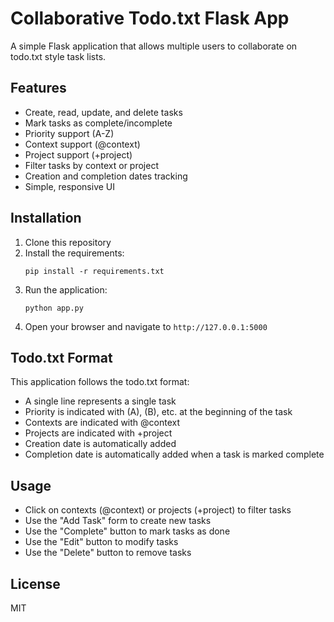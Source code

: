 # Collaborative Todo.txt Flask App

A simple Flask application that allows multiple users to collaborate on todo.txt style task lists.

## Features

- Create, read, update, and delete tasks
- Mark tasks as complete/incomplete
- Priority support (A-Z)
- Context support (@context)
- Project support (+project)
- Filter tasks by context or project
- Creation and completion dates tracking
- Simple, responsive UI

## Installation

1. Clone this repository
2. Install the requirements:
   ```
   pip install -r requirements.txt
   ```
3. Run the application:
   ```
   python app.py
   ```
4. Open your browser and navigate to `http://127.0.0.1:5000`

## Todo.txt Format

This application follows the todo.txt format:

- A single line represents a single task
- Priority is indicated with (A), (B), etc. at the beginning of the task
- Contexts are indicated with @context
- Projects are indicated with +project
- Creation date is automatically added
- Completion date is automatically added when a task is marked complete

## Usage

- Click on contexts (@context) or projects (+project) to filter tasks
- Use the "Add Task" form to create new tasks
- Use the "Complete" button to mark tasks as done
- Use the "Edit" button to modify tasks
- Use the "Delete" button to remove tasks

## License

MIT
